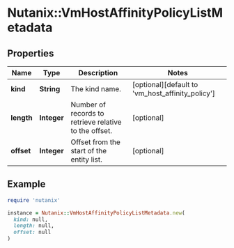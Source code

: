 # Nutanix::VmHostAffinityPolicyListMetadata

## Properties

| Name | Type | Description | Notes |
| ---- | ---- | ----------- | ----- |
| **kind** | **String** | The kind name. | [optional][default to &#39;vm_host_affinity_policy&#39;] |
| **length** | **Integer** | Number of records to retrieve relative to the offset. | [optional] |
| **offset** | **Integer** | Offset from the start of the entity list. | [optional] |

## Example

```ruby
require 'nutanix'

instance = Nutanix::VmHostAffinityPolicyListMetadata.new(
  kind: null,
  length: null,
  offset: null
)
```

